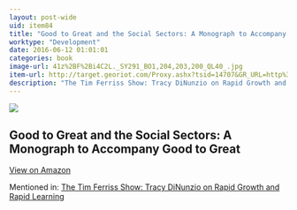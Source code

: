 ```yaml
---
layout: post-wide
uid: item84
title: "Good to Great and the Social Sectors: A Monograph to Accompany Good to Great"
worktype: "Development"
date: 2016-06-12 01:01:01
categories: book
image-url: 41z%2BF%2Bi4C2L._SY291_BO1,204,203,200_QL40_.jpg
item-url: http://target.georiot.com/Proxy.ashx?tsid=14707&GR_URL=http%3A%2F%2Fwww.amazon.com%2FGood-Great-Social-Sectors-Monograph%2Fdp%2F0977326403%2F
description: "The Tim Ferriss Show: Tracy DiNunzio on Rapid Growth and Rapid Learning"
---
```

<a href="http://target.georiot.com/Proxy.ashx?tsid=14707&GR_URL=http%3A%2F%2Fwww.amazon.com%2FGood-Great-Social-Sectors-Monograph%2Fdp%2F0977326403%2F" target="blank"><img src="../../../../img/thumbs/41z%2BF%2Bi4C2L._SY291_BO1,204,203,200_QL40_.jpg" class="prod-img"></a>
<h2>Good to Great and the Social Sectors: A Monograph to Accompany Good to Great</h2>
<p><a class="btn btn-primary" href="http://target.georiot.com/Proxy.ashx?tsid=14707&GR_URL=http%3A%2F%2Fwww.amazon.com%2FGood-Great-Social-Sectors-Monograph%2Fdp%2F0977326403%2F" target="blank">View on Amazon</a><p>
<p>Mentioned in: <a href="http://fourhourworkweek.com/2014/09/30/the-tim-ferriss-show-tracy-dinunzio-on-rapid-growth-and-rapid-learning/" target="blank">The Tim Ferriss Show: Tracy DiNunzio on Rapid Growth and Rapid Learning</a></p>
